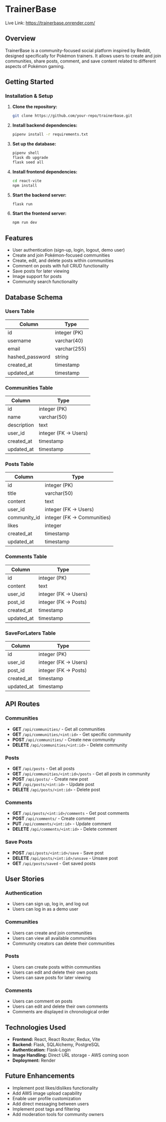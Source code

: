 # TrainerBase

Live Link: https://trainerbase.onrender.com/

## Overview

TrainerBase is a community-focused social platform inspired by Reddit, designed specifically for Pokémon trainers. It allows users to create and join communities, share posts, comment, and save content related to different aspects of Pokémon gaming.

## Getting Started

### Installation & Setup

1. **Clone the repository:**

   ```sh
   git clone https://github.com/your-repo/trainerbase.git
   ```

2. **Install backend dependencies:**

   ```sh
   pipenv install -r requirements.txt
   ```

3. **Set up the database:**

   ```sh
   pipenv shell
   flask db upgrade
   flask seed all
   ```

4. **Install frontend dependencies:**

   ```sh
   cd react-vite
   npm install
   ```

5. **Start the backend server:**

   ```sh
   flask run
   ```

6. **Start the frontend server:**
   ```sh
   npm run dev
   ```

## Features

- User authentication (sign-up, login, logout, demo user)
- Create and join Pokémon-focused communities
- Create, edit, and delete posts within communities
- Comment on posts with full CRUD functionality
- Save posts for later viewing
- Image support for posts
- Community search functionality

## Database Schema

### Users Table

| Column          | Type         |
| --------------- | ------------ |
| id              | integer (PK) |
| username        | varchar(40)  |
| email           | varchar(255) |
| hashed_password | string       |
| created_at      | timestamp    |
| updated_at      | timestamp    |

### Communities Table

| Column      | Type                  |
| ----------- | --------------------- |
| id          | integer (PK)          |
| name        | varchar(50)           |
| description | text                  |
| user_id     | integer (FK -> Users) |
| created_at  | timestamp             |
| updated_at  | timestamp             |

### Posts Table

| Column       | Type                        |
| ------------ | --------------------------- |
| id           | integer (PK)                |
| title        | varchar(50)                 |
| content      | text                        |
| user_id      | integer (FK -> Users)       |
| community_id | integer (FK -> Communities) |
| likes        | integer                     |
| created_at   | timestamp                   |
| updated_at   | timestamp                   |

### Comments Table

| Column     | Type                  |
| ---------- | --------------------- |
| id         | integer (PK)          |
| content    | text                  |
| user_id    | integer (FK -> Users) |
| post_id    | integer (FK -> Posts) |
| created_at | timestamp             |
| updated_at | timestamp             |

### SaveForLaters Table

| Column     | Type                  |
| ---------- | --------------------- |
| id         | integer (PK)          |
| user_id    | integer (FK -> Users) |
| post_id    | integer (FK -> Posts) |
| created_at | timestamp             |
| updated_at | timestamp             |

## API Routes

### Communities

- **GET** `/api/communities/` - Get all communities
- **GET** `/api/communities/<int:id>` - Get specific community
- **POST** `/api/communities/` - Create new community
- **DELETE** `/api/communities/<int:id>` - Delete community

### Posts

- **GET** `/api/posts` - Get all posts
- **GET** `/api/communities/<int:id>/posts` - Get all posts in community
- **POST** `/api/posts/` - Create new post
- **PUT** `/api/posts/<int:id>` - Update post
- **DELETE** `/api/posts/<int:id>` - Delete post

### Comments

- **GET** `/api/posts/<int:id>/comments` - Get post comments
- **POST** `/api/comments/` - Create comment
- **PUT** `/api/comments/<int:id>` - Update comment
- **DELETE** `/api/comments/<int:id>` - Delete comment

### Save Posts

- **POST** `/api/posts/<int:id>/save` - Save post
- **DELETE** `/api/posts/<int:id>/unsave` - Unsave post
- **GET** `/api/posts/saved` - Get saved posts

## User Stories

### Authentication

- Users can sign up, log in, and log out
- Users can log in as a demo user

### Communities

- Users can create and join communities
- Users can view all available communities
- Community creators can delete their communities

### Posts

- Users can create posts within communities
- Users can edit and delete their own posts
- Users can save posts for later viewing

### Comments

- Users can comment on posts
- Users can edit and delete their own comments
- Comments are displayed in chronological order

## Technologies Used

- **Frontend:** React, React Router, Redux, Vite
- **Backend:** Flask, SQLAlchemy, PostgreSQL
- **Authentication:** Flask-Login
- **Image Handling:** Direct URL storage - AWS coming soon
- **Deployment:** Render

## Future Enhancements

- Implement post likes/dislikes functionality
- Add AWS image upload capability
- Enable user profile customization
- Add direct messaging between users
- Implement post tags and filtering
- Add moderation tools for community owners

